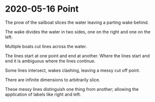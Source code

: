 # 2020-05-16 Point

The prow of the sailboat slices the water leaving a parting wake behind.

The wake divides the water in two sides, one on the right and one on the left.

Multiple boats cut lines across the water.

The lines start at one point and end at another. Where the lines start and end it is ambiguous where the lines continue.

Some lines intersect, wakes clashing, leaving a messy cut off point.

There are infinite dimensions to arbitrarily slice.

These messy lines distinguish one thing from another; allowing the application of labels like right and left.
